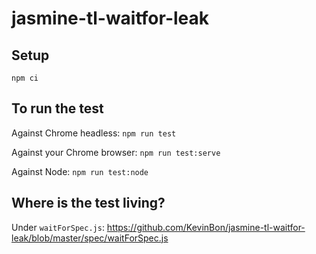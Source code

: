 # jasmine-tl-waitfor-leak

## Setup

```
npm ci
```

## To run the test

Against Chrome headless: `npm run test`

Against your Chrome browser: `npm run test:serve`

Against Node: `npm run test:node`

## Where is the test living?

Under `waitForSpec.js`: https://github.com/KevinBon/jasmine-tl-waitfor-leak/blob/master/spec/waitForSpec.js
